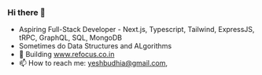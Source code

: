 ### Hi there 👋

- Aspiring Full-Stack Developer - Next.js, Typescript, Tailwind, ExpressJS, tRPC, GraphQL, SQL, MongoDB
- Sometimes do Data Structures and ALgorithms
- 🔭 Building www.refocus.co.in
- 📫 How to reach me: yeshbudhia@gmail.com,
